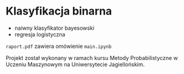 # Klasyfikacja binarna
+ naiwny klasyfikator bayesowski
+ regresja logistyczna

`raport.pdf` zawiera omówienie `main.ipynb`

Projekt został wykonany w ramach kursu Metody Probabilistyczne w Uczeniu Maszynowym na Uniwersytecie Jagiellońskim.
